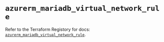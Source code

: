 # `azurerm_mariadb_virtual_network_rule`

Refer to the Terraform Registory for docs: [`azurerm_mariadb_virtual_network_rule`](https://www.terraform.io/docs/providers/azurerm/r/mariadb_virtual_network_rule).
